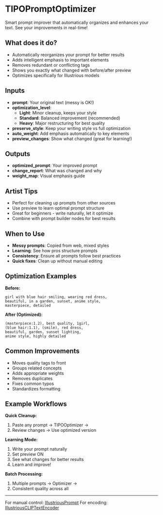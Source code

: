 # TIPOPromptOptimizer

Smart prompt improver that automatically organizes and enhances your text. See your improvements in real-time!

## What does it do?

- Automatically reorganizes your prompt for better results
- Adds intelligent emphasis to important elements
- Removes redundant or conflicting tags
- Shows you exactly what changed with before/after preview
- Optimizes specifically for Illustrious models

## Inputs

- **prompt**: Your original text (messy is OK!)
- **optimization_level**: 
  - **Light**: Minor cleanup, keeps your style
  - **Standard**: Balanced improvement (recommended)
  - **Heavy**: Major restructuring for best quality
- **preserve_style**: Keep your writing style vs full optimization
- **auto_weight**: Add emphasis automatically to key elements
- **preview_changes**: Show what changed (great for learning!)

## Outputs

- **optimized_prompt**: Your improved prompt
- **change_report**: What was changed and why
- **weight_map**: Visual emphasis guide

## Artist Tips

- Perfect for cleaning up prompts from other sources
- Use preview to learn optimal prompt structure
- Great for beginners - write naturally, let it optimize
- Combine with prompt builder nodes for best results

## When to Use

- **Messy prompts**: Copied from web, mixed styles
- **Learning**: See how pros structure prompts
- **Consistency**: Ensure all prompts follow best practices
- **Quick fixes**: Clean up without manual editing

## Optimization Examples

**Before:** 
```
girl with blue hair smiling, wearing red dress, 
beautiful, in a garden, sunset, anime style, 
masterpiece, detailed
```

**After (Optimized):**
```
(masterpiece:1.2), best quality, 1girl, 
(blue hair:1.1), (smile), red dress, 
beautiful, garden, sunset lighting, 
anime style, highly detailed
```

## Common Improvements

- Moves quality tags to front
- Groups related concepts
- Adds appropriate weights
- Removes duplicates
- Fixes common typos
- Standardizes formatting

## Example Workflows

**Quick Cleanup:**
1. Paste any prompt → TIPOOptimizer →
2. Review changes → Use optimized version

**Learning Mode:**
1. Write your prompt naturally
2. Set preview ON
3. See what changes for better results
4. Learn and improve!

**Batch Processing:**
1. Multiple prompts → Optimizer →
2. Consistent quality across all

---
For manual control: [IllustriousPrompt](IllustriousPrompt.md)
For encoding: [IllustriousCLIPTextEncoder](IllustriousCLIPTextEncoder.md)
